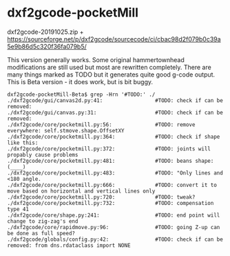# dxf2gcode-pocketMill

dxf2gcode-20191025.zip + https://sourceforge.net/p/dxf2gcode/sourcecode/ci/cbac98d2f079b0c39a5e9b86d5c320f36fa079b5/

This version generally works.
Some original hammertownhead modifications are still used but most are rewritten completely.
There are many things marked as TODO but it generates quite good g-code output.
This is Beta version - it does work, but is bit buggy.

```
dxf2gcode-pocketMill-Beta$ grep -Hrn '#TODO:' ./
./dxf2gcode/gui/canvas2d.py:41:                 #TODO: check if can be removed:
./dxf2gcode/gui/canvas.py:31:                   #TODO: check if can be removed:
./dxf2gcode/core/pocketmill.py:56:              #TODO: remove everywhere: self.stmove.shape.OffsetXY
./dxf2gcode/core/pocketmill.py:364:             #TODO: check if shape like this:
./dxf2gcode/core/pocketmill.py:372:             #TODO: joints will propably cause problems
./dxf2gcode/core/pocketmill.py:481:             #TODO: beans shape:  (____)
./dxf2gcode/core/pocketmill.py:483:             #TODO: "Only lines and <180 angle.
./dxf2gcode/core/pocketmill.py:666:             #TODO: convert it to move based on horizontal and vertical lines only
./dxf2gcode/core/pocketmill.py:720:             #TODO: tweak?
./dxf2gcode/core/pocketmill.py:732:             #TODO: compensation type 41
./dxf2gcode/core/shape.py:241:                  #TODO: end point will change to zig-zag's end
./dxf2gcode/core/rapidmove.py:96:               #TODO: going Z-up can be done as full speed?
./dxf2gcode/globals/config.py:42:               #TODO: check if can be removed: from dns.rdataclass import NONE
```
